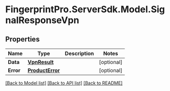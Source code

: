 # FingerprintPro.ServerSdk.Model.SignalResponseVpn
## Properties

Name | Type | Description | Notes
------------ | ------------- | ------------- | -------------
**Data** | [**VpnResult**](VpnResult.md) |  | [optional] 
**Error** | [**ProductError**](ProductError.md) |  | [optional] 

[[Back to Model list]](../README.md#documentation-for-models) [[Back to API list]](../README.md#documentation-for-api-endpoints) [[Back to README]](../README.md)


